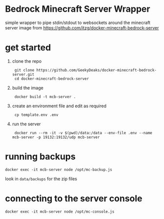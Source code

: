 # Bedrock Minecraft Server Wrapper

simple wrapper to pipe stdin/stdout to websockets around the minecraft server
image from https://github.com/itzg/docker-minecraft-bedrock-server

# get started

1. clone the repo

        git clone https://github.com/GeekyDeaks/docker-minecraft-bedrock-server.git
        cd docker-minecraft-bedrock-server

2. build the image

        docker build -t mcb-server .

3. create an environment file and edit as required

        cp template.env .env

4. run the server

        docker run --rm -it -v $(pwd)/data:/data --env-file .env --name mcb-server -p 19132:19132/udp mcb-server

# running backups

    docker exec -it mcb-server node /opt/mc-backup.js

look in `data/backups` for the zip files

# connecting to the server console

    docker exec -it mcb-server node /opt/mc-console.js

